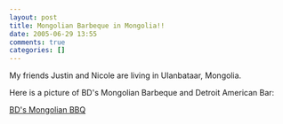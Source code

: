 ```yaml
---
layout: post
title: Mongolian Barbeque in Mongolia!!
date: 2005-06-29 13:55
comments: true
categories: []
---
```

My friends Justin and Nicole are living in Ulanbataar, Mongolia.

Here is a picture of BD's Mongolian Barbeque and Detroit American Bar:

<a href="http://kapla.filias.com/archives/newstuff%20001.html">BD's Mongolian BBQ</a>
